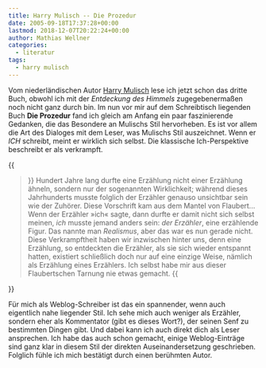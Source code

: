 ```yaml
---
title: Harry Mulisch -- Die Prozedur
date: 2005-09-18T17:37:28+00:00
lastmod: 2018-12-07T20:22:24+00:00
author: Mathias Wellner
categories:
  - literatur
tags:
  - harry mulisch
---
```

Vom niederländischen Autor [Harry Mulisch](https://de.wikipedia.org/wiki/Harry_Mulisch) lese ich jetzt schon das dritte Buch, obwohl ich mit der _Entdeckung des Himmels_ zugegebenermaßen noch nicht ganz durch bin. Im nun vor mir auf dem Schreibtisch liegenden Buch **Die Prozedur** fand ich gleich am Anfang ein paar faszinierende Gedanken, die das Besondere an Mulischs Stil hervorheben. Es ist vor allem die Art des Dialoges mit dem Leser, was Mulischs Stil auszeichnet. Wenn er _ICH_ schreibt, meint er wirklich sich selbst. Die klassische Ich-Perspektive beschreibt er als verkrampft. 

{{<blockquote>}}
Hundert Jahre lang durfte eine Erzählung nicht einer Erzählung ähneln, sondern nur der sogenannten Wirklichkeit; während dieses Jahrhunderts musste folglich der Erzähler genauso unsichtbar sein wie der Zuhörer. Diese Vorschrift kam aus dem Mantel von Flaubert... Wenn der Erzähler &raquo;ich&laquo; sagte, dann durfte er damit nicht sich selbst meinen, <em>ich</em> musste jemand anders sein: <em>der Erzähler</em>, eine erzählende Figur. Das nannte man <em>Realismus</em>, aber das war es nun gerade nicht. Diese Verkrampftheit haben wir inzwischen hinter uns, denn eine Erzählung, so entdeckten die Erzähler, als sie sich wieder entspannt hatten, existiert schließlich doch nur auf eine einzige Weise, nämlich als Erzählung eines Erzählers. Ich selbst habe mir aus dieser Flaubertschen Tarnung nie etwas gemacht. 
{{</blockquote>}}

Für mich als Weblog-Schreiber ist das ein spannender, wenn auch eigentlich nahe liegender Stil. Ich sehe mich auch weniger als Erzähler, sondern eher als Kommentator (gibt es dieses Wort?), der seinen Senf zu bestimmten Dingen gibt. Und dabei kann ich auch direkt dich als Leser ansprechen. Ich habe das auch schon gemacht, einige Weblog-Einträge sind ganz klar in diesem Stil der direkten Auseinandersetzung geschrieben. Folglich fühle ich mich bestätigt durch einen berühmten Autor.